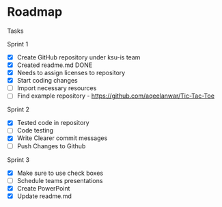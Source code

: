 # Roadmap
Tasks

Sprint 1
- [x] Create GitHub repository under ksu-is team
- [x] Created readme.md DONE
- [x] Needs to assign licenses to repository 
- [x] Start coding changes 
- [ ] Import necessary resources
- [ ] Find example repository - https://github.com/aqeelanwar/Tic-Tac-Toe
      
Sprint 2
- [x] Tested code in repository 
- [ ] Code testing
- [x] Write Clearer commit messages
- [ ] Push Changes to Github
      
Sprint 3
- [x] Make sure to use check boxes 
- [ ] Schedule teams presentations 
- [x] Create PowerPoint 
- [x] Update readme.md
